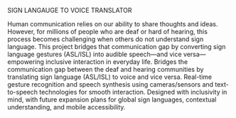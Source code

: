 SIGN LANGAUGE TO VOICE TRANSLATOR

Human communication relies on our ability to share thoughts and ideas. However, for millions of people who are deaf or hard of hearing, this process becomes challenging when others do not understand sign language. This project bridges that communication gap by converting sign language gestures (ASL/ISL) into audible speech—and vice versa—empowering inclusive interaction in everyday life.
Bridges the communication gap between the deaf and hearing communities by translating sign language (ASL/ISL) to voice and vice versa.
Real-time gesture recognition and speech synthesis using cameras/sensors and text-to-speech technologies for smooth interaction.
Designed with inclusivity in mind, with future expansion plans for global sign languages, contextual understanding, and mobile accessibility.
